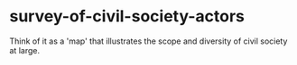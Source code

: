 # survey-of-civil-society-actors
Think of it as a 'map' that illustrates the scope and diversity of civil society at large.
